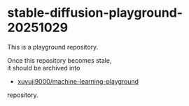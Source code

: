 # stable-diffusion-playground-20251029

This is a playground repository.

Once this repository becomes stale,\
it should be archived into 
- [xuyuji9000/machine-learning-playground](https://github.com/xuyuji9000/machine-learning-playground)

repository.
